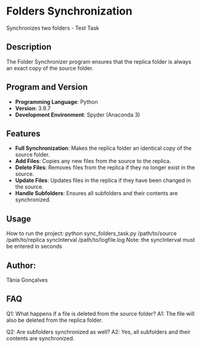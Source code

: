 # Folders Synchronization
Synchronizes two folders - Test Task

## Description
The Folder Synchronizer program ensures that the replica folder is always an exact copy of the source folder.

## Program and Version
- **Programming Language**: Python
- **Version**: 3.9.7
- **Development Environment**: Spyder (Anaconda 3)

## Features
- **Full Synchronization**: Makes the replica folder an identical copy of the source folder.
- **Add Files**: Copies any new files from the source to the replica.
- **Delete Files**: Removes files from the replica if they no longer exist in the source.
- **Update Files**: Updates files in the replica if they have been changed in the source.
- **Handle Subfolders**: Ensures all subfolders and their contents are synchronized.

## Usage
How to run the project:
  python sync_folders_task.py /path/to/source /path/to/replica syncInterval /path/to/logfile.log
  Note: the syncInterval must be entered in seconds

## Author:
Tânia Gonçalves

## FAQ
Q1: What happens if a file is deleted from the source folder?
A1: The file will also be deleted from the replica folder.

Q2: Are subfolders synchronized as well?
A2: Yes, all subfolders and their contents are synchronized.

